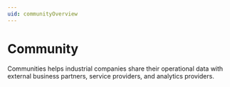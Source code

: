 ```yaml
---
uid: communityOverview
---
```


# Community

Communities helps industrial companies share their operational data with external business partners, service providers, and analytics providers.
